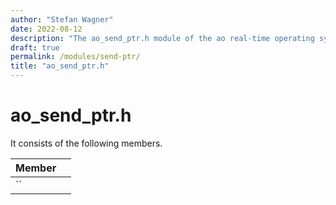 ```yaml
---
author: "Stefan Wagner"
date: 2022-08-12
description: "The ao_send_ptr.h module of the ao real-time operating system."
draft: true
permalink: /modules/send-ptr/
title: "ao_send_ptr.h"
---
```


# ao_send_ptr.h

It consists of the following members.

| Member | |
|--------|-|
| `` | |

